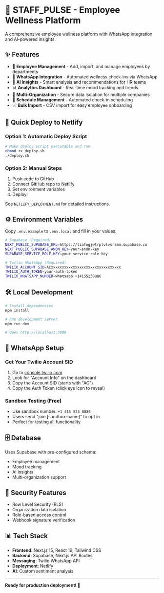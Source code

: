 # 🎯 STAFF_PULSE - Employee Wellness Platform

A comprehensive employee wellness platform with WhatsApp integration and AI-powered insights.

## ✨ Features

- 👥 **Employee Management** - Add, import, and manage employees by departments
- 📱 **WhatsApp Integration** - Automated wellness check-ins via WhatsApp
- 🤖 **AI Insights** - Smart analysis and recommendations for HR teams
- 📊 **Analytics Dashboard** - Real-time mood tracking and trends
- 🏢 **Multi-Organization** - Secure data isolation for multiple companies
- 📅 **Schedule Management** - Automated check-in scheduling
- 📈 **Bulk Import** - CSV import for easy employee onboarding

## 🚀 Quick Deploy to Netlify

### Option 1: Automatic Deploy Script
```bash
# Make deploy script executable and run
chmod +x deploy.sh
./deploy.sh
```

### Option 2: Manual Steps
1. Push code to GitHub
2. Connect GitHub repo to Netlify
3. Set environment variables
4. Deploy!

See `NETLIFY_DEPLOYMENT.md` for detailed instructions.

## ⚙️ Environment Variables

Copy `.env.example` to `.env.local` and fill in your values:

```bash
# Supabase (Required)
NEXT_PUBLIC_SUPABASE_URL=https://liafogjwtrplvlvsrsmn.supabase.co
NEXT_PUBLIC_SUPABASE_ANON_KEY=your-anon-key
SUPABASE_SERVICE_ROLE_KEY=your-service-role-key

# Twilio WhatsApp (Required)
TWILIO_ACCOUNT_SID=ACxxxxxxxxxxxxxxxxxxxxxxxxxxxxxxxx
TWILIO_AUTH_TOKEN=your-auth-token
TWILIO_WHATSAPP_NUMBER=whatsapp:+14155238886
```

## 🛠️ Local Development

```bash
# Install dependencies
npm install

# Run development server
npm run dev

# Open http://localhost:3000
```

## 📱 WhatsApp Setup

### Get Your Twilio Account SID
1. Go to [console.twilio.com](https://console.twilio.com)
2. Look for "Account Info" on the dashboard
3. Copy the Account SID (starts with "AC")
4. Copy the Auth Token (click eye icon to reveal)

### Sandbox Testing (Free)
- Use sandbox number: `+1 415 523 8886`
- Users send "join [sandbox-name]" to opt in
- Perfect for testing all functionality

## 🗄️ Database

Uses Supabase with pre-configured schema:
- Employee management
- Mood tracking
- AI insights
- Multi-organization support

## 🔐 Security Features

- Row Level Security (RLS)
- Organization data isolation
- Role-based access control
- Webhook signature verification

## 📊 Tech Stack

- **Frontend**: Next.js 15, React 19, Tailwind CSS
- **Backend**: Supabase, Next.js API Routes
- **Messaging**: Twilio WhatsApp API
- **Deployment**: Netlify
- **AI**: Custom sentiment analysis

---

**Ready for production deployment! 🚀**
